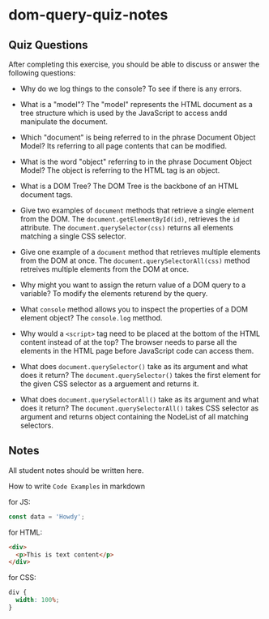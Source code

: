 # dom-query-quiz-notes

## Quiz Questions

After completing this exercise, you should be able to discuss or answer the following questions:

- Why do we log things to the console?
  To see if there is any errors.

- What is a "model"?
  The "model" represents the HTML document as a tree structure which is used by the JavaScript to access andd manipulate the document.

- Which "document" is being referred to in the phrase Document Object Model?
  Its referring to all page contents that can be modified.

- What is the word "object" referring to in the phrase Document Object Model?
  The object is referring to the HTML tag is an object.

- What is a DOM Tree?
  The DOM Tree is the backbone of an HTML document tags.

- Give two examples of `document` methods that retrieve a single element from the DOM.
  The `document.getElementById(id)`, retrieves the `id` attribute.
  The `document.querySelector(css)` returns all elements matching a single CSS selector.

- Give one example of a `document` method that retrieves multiple elements from the DOM at once.
  The `document.querySelectorAll(css)` method retreives multiple elements from the DOM at once.

- Why might you want to assign the return value of a DOM query to a variable?
  To modify the elements returend by the query.

- What `console` method allows you to inspect the properties of a DOM element object?
  The `console.log` metthod.

- Why would a `<script>` tag need to be placed at the bottom of the HTML content instead of at the top?
  The browser needs to parse all the elements in the HTML page before JavaScript code can access them.

- What does `document.querySelector()` take as its argument and what does it return?
  The `document.querySelector()` takes the first element for the given CSS selector as a arguement and returns it.

- What does `document.querySelectorAll()` take as its argument and what does it return?
  The `document.querySelectorAll()` takes CSS selector as argument and returns object containing the NodeList of all matching selectors.

## Notes

All student notes should be written here.

How to write `Code Examples` in markdown

for JS:

```javascript
const data = 'Howdy';
```

for HTML:

```html
<div>
  <p>This is text content</p>
</div>
```

for CSS:

```css
div {
  width: 100%;
}
```
